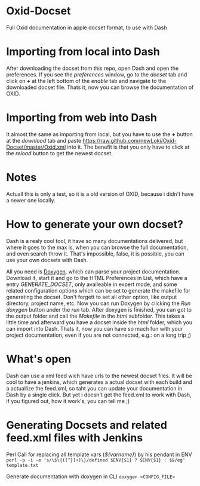 Oxid-Docset
===========

Full Oxid documentation in apple docset format, to use with Dash

Importing from local into Dash
==========
After downloading the docset from this repo, open Dash and open the preferences.
If you see the _preferences_ window, go to the _docset_ tab and click on __+__ at the left bottom of the _enable_ tab and navigate to the downloaded docset file.
Thats it, now you can browse the documentation of OXID.

Importing from web into Dash
=========
It almost the same as importing from local, but you have to use the __+__ button at the _download_ tab and paste https://raw.github.com/newLoki/Oxid-Docset/master/Oxid.xml into it.
The benefit is that you only have to click at the _reload_ button to get the newest docset.

Notes
=========
Actuall this is only a test, so it is a old version of OXID, because i didn't have a newer one locally.


How to generate your own docset?
=========
Dash is a realy cool tool, it have so many documentations delivered, but where it goes to the max is, when you can browse the full documentation, and even search throw it.
That's impossible, false, it is possible, you can use your own docsets with Dash.

All you need is [Doxygen](http://www.stack.nl/~dimitri/doxygen/), which can parse your project documentation.
Download it, start it and go to the HTML Preferences in List, which have a entry _GENERATE_DOCSET_, only availeable in expert mode, and some related configuration options which can be set to generate the makefile for generating the docset.
Don't forgett to set all other option, like output directory, project name, etc.
Now you can run Doxygen by clicking the _Run doxygen_ button under the _run_ tab.
After doxygen is finished, you can got to the output folder and call the _Makefile_ in the _html_ subfolder.
This takes a little time and afterward you have a docset inside the _html_ folder, which you can import into Dash.
Thats it, now you can have so much fun with your project documentation, even if you are not connected, e.g.: on a long trip ;)


What's open
==========
Dash can use a xml feed wich have urls to the newest docset files.
It will be cool to have a jenkins, which generates a actual docset with each build and a actuallize the feed.xml, so taht you can update your documentation in Dash by a single click.
But yet i doesn't get the feed.xml to work with Dash, if you figured out, how it work's, you can tell me ;) 

Generating Docsets and related feed.xml files with Jenkins
==========

Perl Call for replacing all template vars (_${varname}_) by his pendant in ENV
`perl -p -i -e 's/\$\{([^}]+)\}/defined $ENV{$1} ? $ENV{$1} : $&/eg' template.txt`

Generate documentation with doxygen in CLI
`doxygen <CONFIG_FILE>`